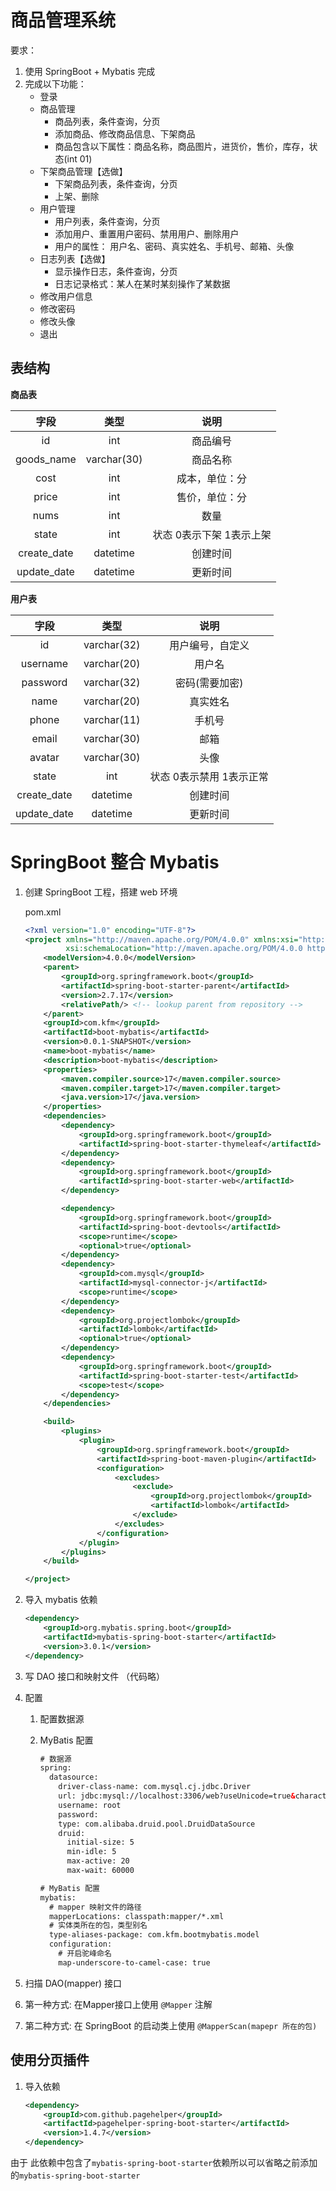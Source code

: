 # 商品管理系统

要求：

1. 使用 SpringBoot + Mybatis 完成
2. 完成以下功能：
    - 登录
    - 商品管理
        - 商品列表，条件查询，分页
        - 添加商品、修改商品信息、下架商品
        - 商品包含以下属性：商品名称，商品图片，进货价，售价，库存，状态(int  01)
    - 下架商品管理【选做】
        - 下架商品列表，条件查询，分页
        - 上架、删除
    - 用户管理
        - 用户列表，条件查询，分页
        - 添加用户、重置用户密码、禁用用户、删除用户
        - 用户的属性： 用户名、密码、真实姓名、手机号、邮箱、头像
    - 日志列表【选做】
        - 显示操作日志，条件查询，分页
        - 日志记录格式：某人在某时某刻操作了某数据
    - 修改用户信息
    - 修改密码
    - 修改头像
    - 退出

## 表结构

**商品表**

|    字段     |    类型     |           说明            |
| :---------: | :---------: | :-----------------------: |
|     id      |     int     |         商品编号          |
| goods_name  | varchar(30) |         商品名称          |
|    cost     |     int     |      成本，单位：分       |
|    price    |     int     |      售价，单位：分       |
|    nums     |     int     |           数量            |
|    state    |     int     | 状态  0表示下架 1表示上架 |
| create_date |  datetime   |         创建时间          |
| update_date |  datetime   |         更新时间          |

**用户表**

|    字段     |    类型     |           说明            |
| :---------: | :---------: | :-----------------------: |
|     id      | varchar(32) |     用户编号，自定义      |
|  username   | varchar(20) |          用户名           |
|  password   | varchar(32) |      密码(需要加密)       |
|    name     | varchar(20) |         真实姓名          |
|    phone    | varchar(11) |          手机号           |
|    email    | varchar(30) |           邮箱            |
|   avatar    | varchar(30) |           头像            |
|    state    |     int     | 状态  0表示禁用 1表示正常 |
| create_date |  datetime   |         创建时间          |
| update_date |  datetime   |         更新时间          |

# SpringBoot 整合 Mybatis

1. 创建 SpringBoot 工程，搭建 web 环境

   pom.xml

   ```xml
   <?xml version="1.0" encoding="UTF-8"?>
   <project xmlns="http://maven.apache.org/POM/4.0.0" xmlns:xsi="http://www.w3.org/2001/XMLSchema-instance"
            xsi:schemaLocation="http://maven.apache.org/POM/4.0.0 https://maven.apache.org/xsd/maven-4.0.0.xsd">
       <modelVersion>4.0.0</modelVersion>
       <parent>
           <groupId>org.springframework.boot</groupId>
           <artifactId>spring-boot-starter-parent</artifactId>
           <version>2.7.17</version>
           <relativePath/> <!-- lookup parent from repository -->
       </parent>
       <groupId>com.kfm</groupId>
       <artifactId>boot-mybatis</artifactId>
       <version>0.0.1-SNAPSHOT</version>
       <name>boot-mybatis</name>
       <description>boot-mybatis</description>
       <properties>
           <maven.compiler.source>17</maven.compiler.source>
           <maven.compiler.target>17</maven.compiler.target>
           <java.version>17</java.version>
       </properties>
       <dependencies>
           <dependency>
               <groupId>org.springframework.boot</groupId>
               <artifactId>spring-boot-starter-thymeleaf</artifactId>
           </dependency>
           <dependency>
               <groupId>org.springframework.boot</groupId>
               <artifactId>spring-boot-starter-web</artifactId>
           </dependency>
   
           <dependency>
               <groupId>org.springframework.boot</groupId>
               <artifactId>spring-boot-devtools</artifactId>
               <scope>runtime</scope>
               <optional>true</optional>
           </dependency>
           <dependency>
               <groupId>com.mysql</groupId>
               <artifactId>mysql-connector-j</artifactId>
               <scope>runtime</scope>
           </dependency>
           <dependency>
               <groupId>org.projectlombok</groupId>
               <artifactId>lombok</artifactId>
               <optional>true</optional>
           </dependency>
           <dependency>
               <groupId>org.springframework.boot</groupId>
               <artifactId>spring-boot-starter-test</artifactId>
               <scope>test</scope>
           </dependency>
       </dependencies>
   
       <build>
           <plugins>
               <plugin>
                   <groupId>org.springframework.boot</groupId>
                   <artifactId>spring-boot-maven-plugin</artifactId>
                   <configuration>
                       <excludes>
                           <exclude>
                               <groupId>org.projectlombok</groupId>
                               <artifactId>lombok</artifactId>
                           </exclude>
                       </excludes>
                   </configuration>
               </plugin>
           </plugins>
       </build>
   
   </project>
   
   ```

2. 导入 mybatis 依赖

   ```xml
   <dependency>
       <groupId>org.mybatis.spring.boot</groupId>
       <artifactId>mybatis-spring-boot-starter</artifactId>
       <version>3.0.1</version>
   </dependency>
   ```

3.  写 DAO 接口和映射文件 （代码略）

4. 配置

    1. 配置数据源

    2. MyBatis 配置

       ```xml
       # 数据源
       spring:
         datasource:
           driver-class-name: com.mysql.cj.jdbc.Driver
           url: jdbc:mysql://localhost:3306/web?useUnicode=true&characterEncoding=utf-8&useSSL=false&serverTimezone=Asia/Shanghai
           username: root
           password:
           type: com.alibaba.druid.pool.DruidDataSource
           druid:
             initial-size: 5
             min-idle: 5
             max-active: 20
             max-wait: 60000
       
       # MyBatis 配置
       mybatis:
         # mapper 映射文件的路径
         mapperLocations: classpath:mapper/*.xml
         # 实体类所在的包，类型别名
         type-aliases-package: com.kfm.bootmybatis.model
         configuration:
           # 开启驼峰命名
           map-underscore-to-camel-case: true
       ```

5.  扫描 DAO(mapper) 接口

1. 第一种方式: 在Mapper接口上使用 `@Mapper` 注解
2. 第二种方式: 在 SpringBoot 的启动类上使用 `@MapperScan(mapepr 所在的包)`




## 使用分页插件

1. 导入依赖



   ```xml
   <dependency>
       <groupId>com.github.pagehelper</groupId>
       <artifactId>pagehelper-spring-boot-starter</artifactId>
       <version>1.4.7</version>
   </dependency>
   ```

由于 此依赖中包含了`mybatis-spring-boot-starter`依赖所以可以省略之前添加的`mybatis-spring-boot-starter`

